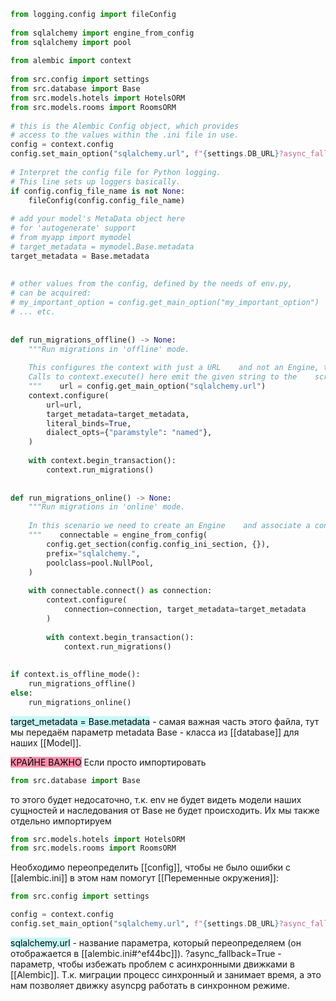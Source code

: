 
```python
from logging.config import fileConfig  
  
from sqlalchemy import engine_from_config  
from sqlalchemy import pool  
  
from alembic import context  
  
from src.config import settings  
from src.database import Base  
from src.models.hotels import HotelsORM  
from src.models.rooms import RoomsORM  
  
# this is the Alembic Config object, which provides  
# access to the values within the .ini file in use.  
config = context.config  
config.set_main_option("sqlalchemy.url", f"{settings.DB_URL}?async_fallback=True")  
  
# Interpret the config file for Python logging.  
# This line sets up loggers basically.  
if config.config_file_name is not None:  
    fileConfig(config.config_file_name)  
  
# add your model's MetaData object here  
# for 'autogenerate' support  
# from myapp import mymodel  
# target_metadata = mymodel.Base.metadata  
target_metadata = Base.metadata  
  
  
# other values from the config, defined by the needs of env.py,  
# can be acquired:  
# my_important_option = config.get_main_option("my_important_option")  
# ... etc.  
  
  
def run_migrations_offline() -> None:  
    """Run migrations in 'offline' mode.  
  
    This configures the context with just a URL    and not an Engine, though an Engine is acceptable    here as well.  By skipping the Engine creation    we don't even need a DBAPI to be available.  
    Calls to context.execute() here emit the given string to the    script output.  
    """    url = config.get_main_option("sqlalchemy.url")  
    context.configure(  
        url=url,  
        target_metadata=target_metadata,  
        literal_binds=True,  
        dialect_opts={"paramstyle": "named"},  
    )  
  
    with context.begin_transaction():  
        context.run_migrations()  
  
  
def run_migrations_online() -> None:  
    """Run migrations in 'online' mode.  
  
    In this scenario we need to create an Engine    and associate a connection with the context.  
    """    connectable = engine_from_config(  
        config.get_section(config.config_ini_section, {}),  
        prefix="sqlalchemy.",  
        poolclass=pool.NullPool,  
    )  
  
    with connectable.connect() as connection:  
        context.configure(  
            connection=connection, target_metadata=target_metadata  
        )  
  
        with context.begin_transaction():  
            context.run_migrations()  
  
  
if context.is_offline_mode():  
    run_migrations_offline()  
else:  
    run_migrations_online()
```

<mark style="background: #ABF7F7A6;">target_metadata = Base.metadata</mark> - самая важная часть этого файла, тут мы передаём параметр metadata  Base - класса из [[database]] для наших [[Model]]. 

<mark style="background: #FF5582A6;">КРАЙНЕ ВАЖНО</mark>
Если просто импортировать
```python
from src.database import Base
```
то этого будет недосаточно, т.к. env не будет видеть модели наших сущностей и наследования от Base не будет происходить. Их мы также отдельно импортируем
```python
from src.models.hotels import HotelsORM  
from src.models.rooms import RoomsORM 
```

Необходимо переопределить [[config]], чтобы не было ошибки с [[alembic.ini]] в этом нам помогут [[Переменные окружения]]:
```python
from src.config import settings

config = context.config  
config.set_main_option("sqlalchemy.url", f"{settings.DB_URL}?async_fallback=True")
```
<mark style="background: #ABF7F7A6;">sqlalchemy.url</mark> - название параметра, который переопределяем (он отображается в [[alembic.ini#^ef44bc]]).
?async_fallback=True - параметр, чтобы избежать проблем с асинхронными движками в [[Alembic]]. Т.к. миграции процесс синхронный и занимает время, а это нам позволяет движку asyncpg работать в синхронном режиме. 